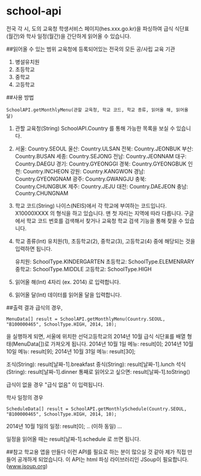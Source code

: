 school-api
==========

전국 각 시, 도의 교육청 학생서비스 페이지(hes.xxx.go.kr)을 파싱하여 급식 식단표(월간)와 학사 일정(월간)을 간단하게 읽어올 수 있습니다. 


##읽어올 수 있는 범위
교육청에 등록되어있는 전국의 모든 공/사립 교육 기관
1. 병설유치원
2. 초등학교
3. 중학교
4. 고등학교

##사용 방법

    SchoolAPI.getMonthlyMenu(관할 교육청, 학교 코드, 학교 종류, 읽어올 해, 읽어올 달)

1. 관할 교육청(String)
    SchoolAPI.Country 를 통해 가능한 목록을 보실 수 있습니다.
    <li>서울: Country.SEOUL
    울산: Country.ULSAN
    전북: Country.JEONBUK
    부산: Country.BUSAN
    세종: Country.SEJONG
    전남: Country.JEONNAM
    대구: Country.DAEGU
    경기: Country.GYEONGGI
    경북: Country.GYEONGBUK
    인천: Country.INCHEON
    강원: Country.KANGWON
    경남: Country.GYEONGNAM
    광주: Country.GWANGJU
    충북: Country.CHUNGBUK
    제주: Country.JEJU
    대전: Country.DAEJEON
    충남: Country.CHUNGNAM</li>
    
2. 학교 코드(String)
    나이스(NEIS)에서 각 학교에 부여하는 코드입니다.
    X10000XXXX 의 형식을 하고 있습니다. 맨 첫 자리는 지역에 따라 다릅니다.
    구글에서 학교 코드 번호를 검색해서 찾거나 교육청 학교 검색 기능을 통해 찾을 수 있습니다.
    
3. 학교 종류(Int)
    유치원(1), 초등학교(2), 중학교(3), 고등학교(4) 중에 해당되는 것을 입력하면 됩니다.
    
    유치원: SchoolType.KINDERGARTEN
    초등학교: SchoolType.ELEMENRARY
    중학교: SchoolType.MIDDLE
    고등학교: SchoolType.HIGH
    
4. 읽어올 해(Int)
    4자리 (ex. 2014) 로 입력합니다.
    
5. 읽어올 달(Int)
    데이터를 읽어올 달을 입력합니다.
    
    
##출력 결과
급식의 경우, 

    MenuData[] result = SchoolAPI.getMonthlyMenu(Country.SEOUL, "B100000465", SchoolType.HIGH, 2014, 10);
을 실행하게 되면, 서울에 위치한 선덕고등학교의 2014년 10월 급식 식단표를 배열 형태(MenuData[])로 가져오게 됩니다.
2014년 10월 1일 메뉴: result[0];
2014년 10월 10일 메뉴: result[9];
2014년 10월 31일 메뉴: result[30];

조식(String): result[날짜-1].breakfast
중식(String): result[날짜-1].lunch
석식(String): result[날짜-1].dinner
통째로 읽어오고 싶으면: result[날짜-1].toString()

급식이 없을 경우 "급식 없음" 이 입력됩니다.

학사 일정의 경우

    ScheduleData[] result = SchoolAPI.getMonthlySchedule(Country.SEOUL, "B100000465", SchoolType.HIGH, 2014, 10);
2014년 10월 1일의 일정: result[0];
.. (이하 동일) ...

일정을 읽어올 때는 result[날짜-1].schedule 로 쓰면 됩니다.


##참고
학교용 앱을 만들다 이런 API를 필요로 하는 분이 많으실 것 같아 제가 직접 만들어 공개하게 되었습니다.
이 API는 html 파싱 라이브러리인 JSoup이 필요합니다. (www.jsoup.org)
